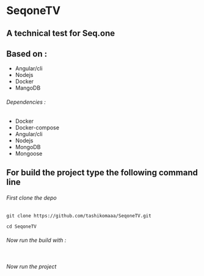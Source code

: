 # SeqoneTV
## A technical test for Seq.one
## Based on :
- Angular/cli 
- Nodejs 
- Docker 
- MangoDB


###### Dependencies :
- Docker
- Docker-compose
- Angular/cli
- Nodejs
- MongoDB
- Mongoose

## For build the project type the following command line

###### First clone the depo 
```
git clone https://github.com/tashikomaaa/SeqoneTV.git
```
```
cd SeqoneTV 
```

###### Now run the build with :
```bash

```

###### Now run the project 
```bash 

```


